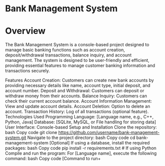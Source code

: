 # Bank Management System
# Overview
The Bank Management System is a console-based project designed to manage basic banking functions such as account creation, deposit/withdrawal transactions, balance inquiry, and account management. The system is designed to be user-friendly and efficient, providing essential features to manage customer banking information and transactions securely.

Features
Account Creation: Customers can create new bank accounts by providing necessary details like name, account type, initial deposit, and account number.
Deposit and Withdrawal: Customers can deposit or withdraw money from their accounts.
Balance Inquiry: Customers can check their current account balance.
Account Information Management: View and update account details.
Account Deletion: Option to delete an account.
Transaction History: Log of all transactions (optional feature).
Technologies Used
Programming Language: [Language name, e.g., C++, Python, Java]
Database: [SQLite, MySQL, or File handling for storing data]
User Interface: Console-based
Setup and Installation
Clone the repository:
bash
Copy code
git clone https://github.com/username/bank-management-system.git
Navigate to the project directory:
bash
Copy code
cd bank-management-system
[Optional] If using a database, install the required packages:
bash
Copy code
pip install -r requirements.txt  # If using Python
Compile and run the program:
For [Language name], execute the following command:
bash
Copy code
[Command to run+
